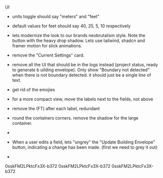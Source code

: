 UI
- units toggle should say "meters" and "feet"
- default values for feet should say 40, 25, 5, 10 respectively
- lets modernize the look to our brands neobrutalism style. Note the button with the heavy drop shadow. Lets use tailwind, shadcn and framer motion for slick animations. 
- remove the "Current Settings" card. 
- remove all the UI that should be in the logs instead (project status, ready to generate b uilding envelope). Only show "Boundary not detected" when there is not boundary detected. it should just be a single line of text.
- get rid of the emojies
- for a more compact view, move the labels next to the fields, not above
- remove the (FT) after each label, redundant
- round the containers corners. remove the shadow for the large container. 
-

- When a user edits a field, lets "ungrey" the "Update Building Envelope" button, indicating a change has been made. (first we need to grey it out)
-

0sskFM2LPktcFx3X-b372
0sskFM2LPktcFx3X-b372
0sskFM2LPktcFx3X-b372